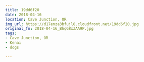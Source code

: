 ```yaml
---
title: 19dd6f20
date: 2018-04-16
location: Cave Junction, OR
img_url: https://d17enza3bfujl8.cloudfront.net/19dd6f20.jpg
original_fn: 2018-04-16_BhqG8xZAA9P.jpg
tags:
- Cave Junction, OR
- Kenai
- dogs

---
```

